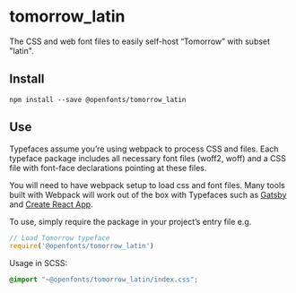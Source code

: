 
# tomorrow_latin

The CSS and web font files to easily self-host “Tomorrow” with subset "latin".

## Install

`npm install --save @openfonts/tomorrow_latin`

## Use

Typefaces assume you’re using webpack to process CSS and files. Each typeface
package includes all necessary font files (woff2, woff) and a CSS file with
font-face declarations pointing at these files.

You will need to have webpack setup to load css and font files. Many tools built
with Webpack will work out of the box with Typefaces such as [Gatsby](https://github.com/gatsbyjs/gatsby)
and [Create React App](https://github.com/facebookincubator/create-react-app).

To use, simply require the package in your project’s entry file e.g.

```javascript
// Load Tomorrow typeface
require('@openfonts/tomorrow_latin')
```

Usage in SCSS:
```scss
@import "~@openfonts/tomorrow_latin/index.css";
```
